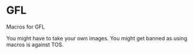 # GFL
Macros for GFL

You might have to take your own images.  You might get banned as using macros is against TOS.
